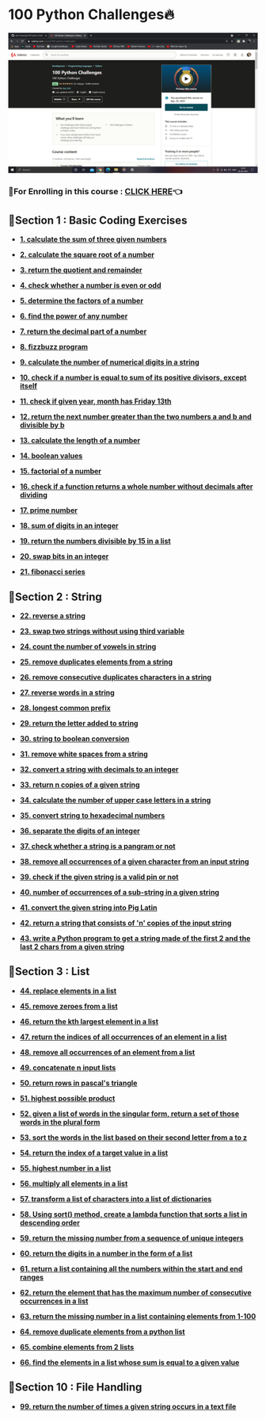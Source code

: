 # 100 Python Challenges🔥

<img src="https://github.com/kishanrajput23/Self-Learning/blob/main/100%20Python%20Challenge/100%20Python%20Challenges.png" alt="Udemy Course">

### 🔸For Enrolling in this course : [CLICK HERE](https://www.udemy.com/course/100-python-challenges/)👈

## 📌Section 1 : Basic Coding Exercises

- **[1. calculate the sum of three given numbers](https://github.com/kishanrajput23/Self-Learning/blob/main/100%20Python%20Challenge/Basic%20Coding%20Exercises/1.%20calculate%20the%20sum%20of%20three%20given%20numbers.py)**

- **[2. calculate the square root of a number](https://github.com/kishanrajput23/Self-Learning/blob/main/100%20Python%20Challenge/Basic%20Coding%20Exercises/2.%20calculate%20the%20square%20root%20of%20a%20number.py)**

- **[3. return the quotient and remainder](https://github.com/kishanrajput23/Self-Learning/blob/main/100%20Python%20Challenge/Basic%20Coding%20Exercises/3.%20return%20the%20quotient%20and%20remainder.py)**

- **[4. check whether a number is even or odd](https://github.com/kishanrajput23/Self-Learning/blob/main/100%20Python%20Challenge/Basic%20Coding%20Exercises/4.%20check%20whether%20a%20number%20is%20even%20or%20odd.py)**

- **[5. determine the factors of a number](https://github.com/kishanrajput23/Self-Learning/blob/main/100%20Python%20Challenge/Basic%20Coding%20Exercises/5.%20determine%20the%20factors%20of%20a%20number.py)**

- **[6. find the power of any number](https://github.com/kishanrajput23/Self-Learning/blob/main/100%20Python%20Challenge/Basic%20Coding%20Exercises/6.%20find%20the%20power%20of%20any%20number.py)**

- **[7. return the decimal part of a number](https://github.com/kishanrajput23/Self-Learning/blob/main/100%20Python%20Challenge/Basic%20Coding%20Exercises/7.%20return%20the%20decimal%20part%20of%20a%20number.py)**

- **[8. fizzbuzz program](https://github.com/kishanrajput23/Self-Learning/blob/main/100%20Python%20Challenge/Basic%20Coding%20Exercises/8.%20fizzbuzz%20program.py)**

- **[9. calculate the number of numerical digits in a string](https://github.com/kishanrajput23/Self-Learning/blob/main/100%20Python%20Challenge/Basic%20Coding%20Exercises/9.%20calculate%20the%20number%20of%20numerical%20digits%20in%20a%20string.py)**

- **[10. check if a number is equal to sum of its positive divisors, except itself](https://github.com/kishanrajput23/Self-Learning/blob/main/100%20Python%20Challenge/Basic%20Coding%20Exercises/10.%20check%20if%20a%20number%20is%20equal%20to%20sum%20of%20its%20positive%20divisors%2C%20except%20itself.py)**

- **[11. check if given year, month has Friday 13th](https://github.com/kishanrajput23/Self-Learning/blob/main/100%20Python%20Challenge/Basic%20Coding%20Exercises/11.%20check%20if%20given%20year%2C%20month%20has%20Friday%2013th.py)**


- **[12. return the next number greater than the two numbers a and b and divisible by b](https://github.com/kishanrajput23/Self-Learning/blob/main/100%20Python%20Challenge/Basic%20Coding%20Exercises/12.%20return%20the%20next%20number%20greater%20than%20the%20two%20numbers%20a%20and%20b%20and%20divisible%20by%20b.py)**

- **[13. calculate the length of a number](https://github.com/kishanrajput23/Self-Learning/blob/main/100%20Python%20Challenge/Basic%20Coding%20Exercises/13.%20calculate%20the%20length%20of%20a%20number.py)**

- **[14. boolean values](https://github.com/kishanrajput23/Self-Learning/blob/main/100%20Python%20Challenge/Basic%20Coding%20Exercises/14.%20boolean%20values.py)**

- **[15. factorial of a number](https://github.com/kishanrajput23/Self-Learning/blob/main/100%20Python%20Challenge/Basic%20Coding%20Exercises/15.%20factorial%20of%20a%20number.py)**

- **[16. check if a function returns a whole number without decimals after dividing](https://github.com/kishanrajput23/Self-Learning/blob/main/100%20Python%20Challenge/Basic%20Coding%20Exercises/16.%20check%20if%20a%20function%20returns%20a%20whole%20number%20without%20decimals%20after%20dividing.py)**

- **[17. prime number](https://github.com/kishanrajput23/Self-Learning/blob/main/100%20Python%20Challenge/Basic%20Coding%20Exercises/17.%20prime%20number.py)**

- **[18. sum of digits in an integer](https://github.com/kishanrajput23/Self-Learning/blob/main/100%20Python%20Challenge/Basic%20Coding%20Exercises/18.%20sum%20of%20digits%20in%20an%20integer.py)**

- **[19. return the numbers divisible by 15 in a list](https://github.com/kishanrajput23/Self-Learning/blob/main/100%20Python%20Challenge/Basic%20Coding%20Exercises/19.%20return%20the%20numbers%20divisible%20by%2015%20in%20a%20list.py)**

- **[20. swap bits in an integer](https://github.com/kishanrajput23/Self-Learning/blob/main/100%20Python%20Challenge/Basic%20Coding%20Exercises/20.%20swap%20bits%20in%20an%20integer.py)**

- **[21. fibonacci series](https://github.com/kishanrajput23/Self-Learning/blob/main/100%20Python%20Challenge/Basic%20Coding%20Exercises/21.%20fibonacci%20series.py)**

## 📌Section 2 : String

- **[22. reverse a string](https://github.com/kishanrajput23/Self-Learning/blob/main/100%20Python%20Challenge/String/22.%20reverse%20a%20string.py)**

- **[23. swap two strings without using third variable](https://github.com/kishanrajput23/Self-Learning/blob/main/100%20Python%20Challenge/String/23.%20swap%20two%20strings%20without%20using%20third%20variable.py)**

- **[24. count the number of vowels in string](https://github.com/kishanrajput23/Self-Learning/blob/main/100%20Python%20Challenge/String/24.%20count%20the%20number%20of%20vowels%20in%20string.py)**

- **[25. remove duplicates elements from a string](https://github.com/kishanrajput23/Self-Learning/blob/main/100%20Python%20Challenge/String/25.%20remove%20duplicates%20elements%20from%20a%20string.py)**

- **[26. remove consecutive duplicates characters in a string](https://github.com/kishanrajput23/Self-Learning/blob/main/100%20Python%20Challenge/String/26.%20remove%20consecutive%20duplicates%20characters%20in%20a%20string.py)**

- **[27. reverse words in a string](https://github.com/kishanrajput23/Self-Learning/blob/main/100%20Python%20Challenge/String/27.%20reverse%20words%20in%20a%20string.py)**

- **[28. longest common prefix](https://github.com/kishanrajput23/Self-Learning/blob/main/100%20Python%20Challenge/String/28.%20longest%20common%20prefix.py)**

- **[29. return the letter added to string](https://github.com/kishanrajput23/Self-Learning/blob/main/100%20Python%20Challenge/String/29.%20return%20the%20letter%20added%20to%20string.py)**

- **[30. string to boolean conversion](https://github.com/kishanrajput23/Self-Learning/blob/main/100%20Python%20Challenge/String/30.%20string%20to%20boolean%20conversion.py)**

- **[31. remove white spaces from a string](https://github.com/kishanrajput23/Self-Learning/blob/main/100%20Python%20Challenge/String/31.%20remove%20white%20spaces%20from%20a%20string.py)**

- **[32. convert a string with decimals to an integer](https://github.com/kishanrajput23/Self-Learning/blob/main/100%20Python%20Challenge/String/32.%20convert%20a%20string%20with%20decimals%20to%20an%20integer.py)**

- **[33. return n copies of a given string](https://github.com/kishanrajput23/Self-Learning/blob/main/100%20Python%20Challenge/String/33.%20return%20n%20copies%20of%20a%20given%20string.py)**

- **[34. calculate the number of upper case letters in a string](https://github.com/kishanrajput23/Self-Learning/blob/main/100%20Python%20Challenge/String/34.%20calculate%20the%20number%20of%20upper%20case%20letters%20in%20a%20string.py)**

- **[35. convert string to hexadecimal numbers](https://github.com/kishanrajput23/Self-Learning/blob/main/100%20Python%20Challenge/String/35.%20convert%20string%20to%20hexadecimal%20numbers.py)**

- **[36. separate the digits of an integer](https://github.com/kishanrajput23/Self-Learning/blob/main/100%20Python%20Challenge/String/36.%20separate%20the%20digits%20of%20an%20integer.py)**

- **[37. check whether a string is a pangram or not](https://github.com/kishanrajput23/Self-Learning/blob/main/100%20Python%20Challenge/String/37.%20check%20whether%20a%20string%20is%20a%20pangram%20or%20not.py)**

- **[38. remove all occurrences of a given character from an input string](https://github.com/kishanrajput23/Self-Learning/blob/main/100%20Python%20Challenge/String/38.%20remove%20all%20occurrences%20of%20a%20given%20character%20from%20an%20input%20string.py)**

- **[39. check if the given string is a valid pin or not](https://github.com/kishanrajput23/Self-Learning/blob/main/100%20Python%20Challenge/String/39.%20check%20if%20the%20given%20string%20is%20a%20valid%20pin%20or%20not.py)**

- **[40. number of occurrences of a sub-string in a given string](https://github.com/kishanrajput23/Self-Learning/blob/main/100%20Python%20Challenge/String/40.%20number%20of%20occurrences%20of%20a%20sub-string%20in%20a%20given%20string.py)**

- **[41. convert the given string into Pig Latin](https://github.com/kishanrajput23/Self-Learning/blob/main/100%20Python%20Challenge/String/41.%20convert%20the%20given%20string%20into%20Pig%20Latin.py)**

- **[42. return a string that consists of 'n' copies of the input string](https://github.com/kishanrajput23/Self-Learning/blob/main/100%20Python%20Challenge/String/42.%20return%20a%20string%20that%20consists%20of%20'n'%20copies%20of%20the%20input%20string.py)**

- **[43. write a Python program to get a string made of the first 2 and the last 2 chars from a given string](https://github.com/kishanrajput23/Self-Learning/blob/main/100%20Python%20Challenge/String/43.%20write%20a%20Python%20program%20to%20get%20a%20string%20made%20of%20the%20first%202%20and%20the%20last%202%20chars%20from%20a%20given%20string.py)**

## 📌Section 3 : List

- **[44. replace elements in a list](https://github.com/kishanrajput23/Self-Learning/blob/main/100%20Python%20Challenge/List/44.%20replace%20elements%20in%20a%20list.py)**

- **[45. remove zeroes from a list](https://github.com/kishanrajput23/Self-Learning/blob/main/100%20Python%20Challenge/List/45.%20remove%20zeroes%20from%20a%20list.py)**

- **[46. return the kth largest element in a list](https://github.com/kishanrajput23/Self-Learning/blob/main/100%20Python%20Challenge/List/46.%20return%20the%20kth%20largest%20element%20in%20a%20list.py)**

- **[47. return the indices of all occurrences of an element in a list](https://github.com/kishanrajput23/Self-Learning/blob/main/100%20Python%20Challenge/List/47.%20return%20the%20indices%20of%20all%20occurrences%20of%20an%20element%20in%20a%20list.py)**

- **[48. remove all occurrences of an element from a list](https://github.com/kishanrajput23/Self-Learning/blob/main/100%20Python%20Challenge/List/48.%20remove%20all%20occurrences%20of%20an%20element%20from%20a%20list.py)**

- **[49. concatenate n input lists](https://github.com/kishanrajput23/Self-Learning/blob/main/100%20Python%20Challenge/List/49.%20concatenate%20n%20input%20lists.py)**

- **[50. return rows in pascal's triangle](https://github.com/kishanrajput23/Self-Learning/blob/main/100%20Python%20Challenge/List/50.%20return%20rows%20in%20pascal's%20triangle.py)**

- **[51. highest possible product](https://github.com/kishanrajput23/Self-Learning/blob/main/100%20Python%20Challenge/List/51.%20highest%20possible%20product.py)**

- **[52. given a list of words in the singular form, return a set of those words in the plural form](https://github.com/kishanrajput23/Self-Learning/blob/main/100%20Python%20Challenge/List/52.%20given%20a%20list%20of%20words%20in%20the%20singular%20form%2C%20return%20a%20set%20of%20those%20words%20in%20the%20plural%20form.py)**

- **[53. sort the words in the list based on their second letter from a to z](https://github.com/kishanrajput23/Self-Learning/blob/main/100%20Python%20Challenge/List/53.%20sort%20the%20words%20in%20the%20list%20based%20on%20their%20second%20letter%20from%20a%20to%20z.py)**

- **[54. return the index of a target value in a list](https://github.com/kishanrajput23/Self-Learning/blob/main/100%20Python%20Challenge/List/54.%20return%20the%20index%20of%20a%20target%20value%20in%20a%20list.py)**

- **[55. highest number in a list](https://github.com/kishanrajput23/Self-Learning/blob/main/100%20Python%20Challenge/List/55.%20highest%20number%20in%20a%20list.py)**

- **[56. multiply all elements in a list](https://github.com/kishanrajput23/Self-Learning/blob/main/100%20Python%20Challenge/List/56.%20multiply%20all%20elements%20in%20a%20list.py)**

- **[57. transform a list of characters into a list of dictionaries](https://github.com/kishanrajput23/Self-Learning/blob/main/100%20Python%20Challenge/List/57.%20Transform%20a%20list%20of%20characters%20into%20a%20list%20of%20dictionaries.py)**

- **[58. Using sort() method, create a lambda function that sorts a list in descending order](https://github.com/kishanrajput23/Self-Learning/blob/main/100%20Python%20Challenge/List/58.%20Using%20sort()%20method%2C%20create%20a%20lambda%20function%20that%20sorts%20a%20list%20in%20descending%20order.py)**

- **[59. return the missing number from a sequence of unique integers](https://github.com/kishanrajput23/Self-Learning/blob/main/100%20Python%20Challenge/List/59.%20return%20the%20missing%20number%20from%20a%20sequence%20of%20unique%20integers.py)**

- **[60. return the digits in a number in the form of a list](https://github.com/kishanrajput23/Self-Learning/blob/main/100%20Python%20Challenge/List/60.%20return%20the%20digits%20in%20a%20number%20in%20the%20form%20of%20a%20list.py)**

- **[61. return a list containing all the numbers within the start and end ranges](https://github.com/kishanrajput23/Self-Learning/blob/main/100%20Python%20Challenge/List/61.%20return%20a%20list%20containing%20all%20the%20numbers%20within%20the%20start%20and%20end%20ranges.py)**

- **[62. return the element that has the maximum number of consecutive occurrences in a list](https://github.com/kishanrajput23/Self-Learning/blob/main/100%20Python%20Challenge/List/62.%20return%20the%20element%20that%20has%20the%20maximum%20number%20of%20consecutive%20occurrences%20in%20a%20list.py)**

- **[63. return the missing number in a list containing elements from 1-100](https://github.com/kishanrajput23/Self-Learning/blob/main/100%20Python%20Challenge/List/63.%20return%20the%20missing%20number%20in%20a%20list%20containing%20elements%20from%201-100.py)**

- **[64. remove duplicate elements from a python list](https://github.com/kishanrajput23/Self-Learning/blob/main/100%20Python%20Challenge/List/64.%20remove%20duplicate%20elements%20from%20a%20python%20list.py)**

- **[65. combine elements from 2 lists](https://github.com/kishanrajput23/Self-Learning/blob/main/100%20Python%20Challenge/List/65.%20combine%20elements%20from%202%20lists.py)**

- **[66. find the elements in a list whose sum is equal to a given value](https://github.com/kishanrajput23/Self-Learning/blob/main/100%20Python%20Challenge/List/66.%20find%20the%20elements%20in%20a%20list%20whose%20sum%20is%20equal%20to%20a%20given%20value.py)**

## 📌Section 10 : File Handling

- **[99. return the number of times a given string occurs in a text file](https://github.com/kishanrajput23/Self-Learning/blob/main/100%20Python%20Challenge/File%20Handling/99.%20return%20the%20number%20of%20times%20a%20given%20string%20occurs%20in%20a%20text%20file.py)**
